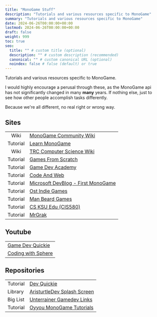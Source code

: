 ```yaml
---
title: "MonoGame Stuff"
description: "Tutorials and various resources specific to MonoGame"
summary: "Tutorials and various resources specific to MonoGame"
date: 2024-06-26T00:00:00+00:00
lastmod: 2024-06-26T00:00:00+00:00
draft: false
weight: 999
toc: true
seo:
  title: "" # custom title (optional)
  description: "" # custom description (recommended)
  canonical: "" # custom canonical URL (optional)
  noindex: false # false (default) or true
---
```


Tutorials and various resources specific to MonoGame.

I would highly encourage a perusal through these, as the MonoGame api has not significantly changed in
many **many** years. If nothing else, just to see how other people accomplish tasks differently.

Because we're all different, no real right or wrong way.

## Sites


|          |                                                                                                                                   |
|:--------:|-----------------------------------------------------------------------------------------------------------------------------------|
|   Wiki   | [MonoGame Community Wiki](https://monogamecommunity.wiki/doku.php?id=start)                                                       |
| Tutorial | [Learn MonoGame](https://learn-monogame.github.io/)                                                                               |
|   Wiki   | [TRC Computer Science Wiki](https://www.trccompsci.online/mediawiki/index.php/MonoGame_Tutorials)                                 |
| Tutorial | [Games From Scratch](https://gamefromscratch.com/monogame-tutorial-series/)                                                       |
| Tutorial | [Game Dev Academy](https://gamedevacademy.org/how-to-code-games-in-monogame/)                                                     |
| Tutorial | [Code And Web](https://www.codeandweb.com/texturepacker/tutorials/how-to-create-sprite-sheets-and-animations-with-monogame)       |
| Tutorial | [Microsoft DevBlog - First MonoGame](https://devblogs.microsoft.com/xamarin/build-your-first-game-with-monogame-getting-started/) |
| Tutorial | [Ost Indie Games](https://ostindiegames.wordpress.com/2015/02/17/basic-monogame-tutorial/)                                        |
| Tutorial | [Man Beard Games](https://manbeardgames.github.io/docs/tutorials/monogame-3-8/scenes/testing-our-setup)                           |
| Tutorial | [CS KSU Edu (CIS580)]( https://textbooks.cs.ksu.edu/cis580/00-forward/index.html)                                                 |
| Tutorial | [MrGrak](https://rawgit.com/MrGrak/Monogame-Getting-Started/master/index.html)                                                    |

## Youtube

|                                                                    |
|--------------------------------------------------------------------|
| [Game Dev Quickie](https://www.youtube.com/@GameDevQuickie/videos) |
| [Coding with Sphere](https://www.youtube.com/@codingwithsphere)    |


## Repositories

|          |                                                                                            |
|----------|--------------------------------------------------------------------------------------------|
| Tutorial | [Dev Quickie](https://github.com/LubiiiCZ/DevQuickie/)                                     |
| Library  | [AristurtleDev Splash Screen](https://github.com/AristurtleDev/MadeWithMonoGame)           |
| Big List | [Unterrainer Gamedev Links](https://github.com/UnterrainerInformatik/GameDevelopmentLinks) |
| Tutorial | [Oyyou MonoGame Tutorials](https://github.com/Oyyou/MonoGame_Tutorials)                    |

